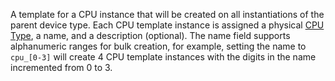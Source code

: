 A template for a CPU instance that will be created on all instantiations of the parent device type.
Each CPU template instance is assigned a physical [CPU Type](cputype.md), a name, and a description (optional).
The name field supports alphanumeric ranges for bulk creation, for example, setting the name to `cpu_[0-3]` will create 4 CPU template instances with the digits in the name incremented from 0 to 3.
